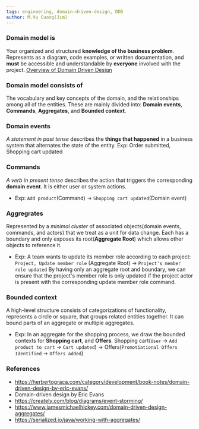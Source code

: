 ```yaml
---
tags: engineering, domain-driven-design, DDD
author: M.Vu Cuong(Jim)
---
```

### Domain model is
Your organized and structured **knowledge of the business problem**. Represents as a diagram, code examples, or written documentation, and **must** be accessible and understandable by **everyone** involved with the project.
[Overview of Domain Driven Design](https://github.com/dwarvesf/brain/blob/master/Engineering/Overview%20of%20Domain%20Driven%20Design.md)
### Domain model consists of
The vocabulary and key concepts of the domain, and the relationships among all of the entities.
These are mainly divided into: **Domain events**, **Commands**, **Aggregates**, and **Bounded context**.
### Domain events
*A statement in past tense* describes the **things that happened** in a business system that alternates the state of the entity.
Exp: Order submitted, Shopping cart updated
### Commands
*A verb in present tense* describes the action that triggers the corresponding **domain event**. It is either user or system actions.
- Exp: `Add product`(Command) -> `Shopping cart updated`(Domain event)
### Aggregrates
Represented by a *minimal cluster* of associated objects(domain events, commands, and actors) that we treat as a unit for data change. Each has a boundary and only exposes its root(**Aggregate Root**) which allows other objects to reference it.
- Exp: A team wants to update its member role according to each project:
`Project, Update member role` (Aggregate Root) -> `Project's member role updated`
By having only an aggregate root and boundary, we can ensure that the project's member role is only updated if the project actor is present with the corresponding update member role command.
### Bounded context
A high-level structure consists of categorizations of functionality, represents a circle or square, that groups related entities together. It can bound parts of an aggregate or multiple aggregates.
- Exp: In an aggregate for the shopping process,  we draw the bounded contexts for **Shopping cart**, and **Offers**.
Shopping cart(`User` -> `Add product to cart` -> `Cart updated`) -> Offers(`Promotiational Offers Identified` -> `Offers added`)
### References
- https://herbertograca.com/category/development/book-notes/domain-driven-design-by-eric-evans/
- Domain-driven design by Eric Evans
- https://creately.com/blog/diagrams/event-storming/
- https://www.jamesmichaelhickey.com/domain-driven-design-aggregates/
- https://serialized.io/java/working-with-aggregates/